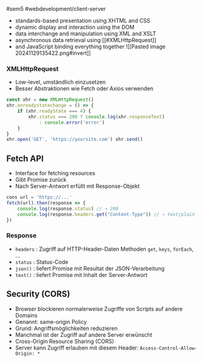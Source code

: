 #sem5 #webdevelopment/client-server 

- standards-based presentation using XHTML and CSS
- dynamic display and interaction using the DOM
- data interchange and manipulation using XML and XSLT
- asynchronous data retrieval using [[#XMLHttpRequest]]
- and JavaScript binding everything together
![[Pasted image 20241129135422.png#invert]]
### XMLHttpRequest
- Low-level, umständlich einzusetzen
- Besser Abstraktionen wie Fetch oder Axios verwenden
```javascript
const xhr = new XMLHttpRequest()
xhr.onreadystatechange = () => {
	if (xhr.readyState === 4) {
		xhr.status === 200 ? console.log(xhr.responseText)
			: console.error('error')
	}
}
xhr.open('GET', 'https://yoursite.com') xhr.send()
```
## Fetch API
- Interface for fetching resources
- Gibt Promise zurück
- Nach Server-Antwort erfüllt mit Response-Objekt

```js
cons url = 'https://...'
fetch(url).then(response => {
	console.log(response.status) // → 200
	console.log(response.headers.get("Content-Type")) // → text/plain
})  
```
### Response
- `headers` : Zugriff auf HTTP-Header-Daten Methoden `get`, `keys`, `forEach`, ...  
- `status` : Status-Code  
- `json()` : liefert Promise mit Resultat der JSON-Verarbeitung  
- `text()` : liefert Promise mit Inhalt der Server-Antwort
## Security (CORS)
- Browser blockieren normalerweise Zugriffe von Scripts auf andere Domains
- Genannt: same-origin Policy
- Grund: Angriffsmöglichkeiten reduzieren
- Manchmal ist der Zugriff auf andere Server erwünscht
- Cross-Origin Resource Sharing (CORS)
- Server kann Zugriff erlauben mit diesem Header:
  `Access-Control-Allow-Origin: *`